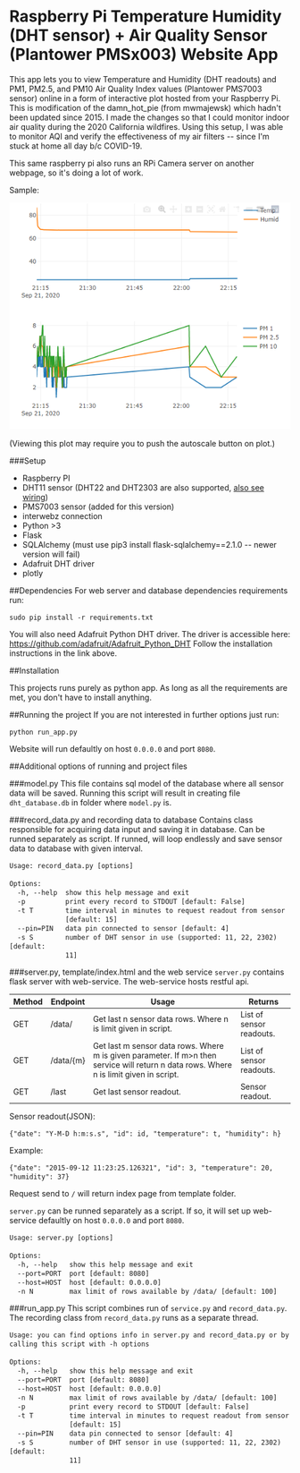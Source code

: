 # Raspberry Pi Temperature Humidity (DHT sensor) + Air Quality Sensor (Plantower PMSx003) Website App
This app lets you to view Temperature and Humidity (DHT readouts) and PM1, PM2.5, and PM10 Air Quality Index values (Plantower PMS7003 sensor) online in a form of interactive plot hosted from your Raspberry Pi.  This is modification of the damn_hot_pie (from mwmajewsk) which hadn't been updated since 2015.  I made the changes so that I could monitor indoor air quality during the 2020 California wildfires.  Using this setup, I was able to monitor AQI and verify the effectiveness of my air filters -- since I'm stuck at home all day b/c COVID-19.

This same raspberry pi also runs an RPi Camera server on another webpage, so it's doing a lot of work.     

Sample:

![alt text](https://github.com/awmlee/damn_hot_pie/blob/master/Capture.PNG "Sample of what it looks like")

(Viewing this plot may require you to push the autoscale button on plot.)

###Setup
- Raspberry PI
- DHT11 sensor (DHT22 and DHT2303 are also supported, [also see wiring](http://docs.gadgetkeeper.com/pages/viewpage.action?pageId=7700673)) 
- PMS7003 sensor (added for this version)
- interwebz connection
- Python >3
- Flask
- SQLAlchemy (must use pip3 install flask-sqlalchemy==2.1.0 -- newer version will fail)
- Adafruit DHT driver
- plotly 

##Dependencies
For web server and database dependencies requirements run:
```
sudo pip install -r requirements.txt
```

You will also need Adafruit Python DHT driver. 
The driver is accessible here:
https://github.com/adafruit/Adafruit_Python_DHT 
Follow the installation instructions in the link above.

##Installation

This projects runs purely as python app. As long as all the requirements are met, you don't have to install anything.

##Running the project
If you are not interested in further options just run:
```
python run_app.py
```
Website will run defaultly on host `0.0.0.0` and port `8080`.

##Additional options of running and project files

###model.py
This file contains sql model of the database where all sensor data will be saved. Running this script will result in creating file `dht_database.db` in folder where `model.py` is.

###record_data.py and recording data to database
Contains class responsible for acquiring data input and saving it in database. Can be runned separately as script. If runned, will loop endlessly and save sensor data to database with given interval.

```
Usage: record_data.py [options]

Options:
  -h, --help  show this help message and exit
  -p          print every record to STDOUT [default: False]
  -t T        time interval in minutes to request readout from sensor
              [default: 15]
  --pin=PIN   data pin connected to sensor [default: 4]
  -s S        number of DHT sensor in use (supported: 11, 22, 2302) [default:
              11]
```


###server.py, template/index.html and the web service
`server.py` contains flask server with web-service. The web-service hosts restful api.

Method | Endpoint | Usage | Returns
---------- | ------------- | ------------- | -------------
GET | /data/ | Get last n sensor data rows. Where n is limit given in script. | List of sensor readouts.
GET | /data/{m} | Get last m sensor data rows. Where m is given parameter. If m>n then service will return n data rows. Where n is limit given in script.  | List of sensor readouts.
GET | /last | Get last sensor readout. |  Sensor readout.

Sensor readout(JSON):
```
{"date": "Y-M-D h:m:s.s", "id": id, "temperature": t, "humidity": h}
```

Example:
```
{"date": "2015-09-12 11:23:25.126321", "id": 3, "temperature": 20, "humidity": 37}
```

Request send to `/` will return index page from template folder.

`server.py` can be runned separately as a script. If so, it will set up web-service defaultly on host `0.0.0.0` and port `8080`.

```
Usage: server.py [options]

Options:
  -h, --help   show this help message and exit
  --port=PORT  port [default: 8080]
  --host=HOST  host [default: 0.0.0.0]
  -n N         max limit of rows available by /data/ [default: 100]
```


###run_app.py
This script combines run of `service.py` and `record_data.py`.
The recording class from `record_data.py` runs as a separate thread.
```
Usage: you can find options info in server.py and record_data.py or by calling this script with -h options

Options:
  -h, --help   show this help message and exit
  --port=PORT  port [default: 8080]
  --host=HOST  host [default: 0.0.0.0]
  -n N         max limit of rows available by /data/ [default: 100]
  -p           print every record to STDOUT [default: False]
  -t T         time interval in minutes to request readout from sensor
               [default: 15]
  --pin=PIN    data pin connected to sensor [default: 4]
  -s S         number of DHT sensor in use (supported: 11, 22, 2302) [default:
               11]
```
